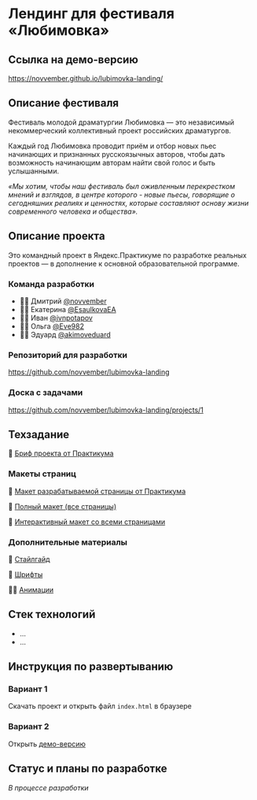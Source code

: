# Лендинг для фестиваля «Любимовка»

## Ссылка на демо-версию
https://novvember.github.io/lubimovka-landing/


## Описание фестиваля

Фестиваль молодой драматургии Любимовка — это независимый некоммерческий коллективный проект российских драматургов.

Каждый год Любимовка проводит приём и отбор новых пьес начинающих и признанных русскоязычных авторов, чтобы дать возможность начинающим авторам  найти свой голос и быть услышанными.

*«Мы хотим, чтобы наш фестиваль был оживленным перекрестком мнений и взглядов, в центре которого - новые пьесы, говорящие о сегодняшних реалиях и ценностях, которые составляют основу жизни современного человека и общества».*


## Описание проекта
Это командный проект в Яндекс.Практикуме по разработке реальных проектов — в дополнение к основной образовательной программе.

### Команда разработки
- 👨‍💻 Дмитрий [@novvember](https://github.com/novvember)
- 👩‍💻 Екатерина [@EsaulkovaEA](https://github.com/EsaulkovaEA)
- 👨‍💻 Иван [@ivnpotapov](https://github.com/ivnpotapov)
- 👩‍💻 Ольга [@Eve982](https://github.com/Eve982)
- 👨‍💻 Эдуард [@akimoveduard](https://github.com/akimoveduard)


### Репозиторий для разработки
https://github.com/novvember/lubimovka-landing

### Доска с задачами
https://github.com/novvember/lubimovka-landing/projects/1


## Техзадание

📃 [Бриф проекта от Практикума](https://www.notion.so/24de3684153749e48eb4d16b11e319eb)

### Макеты страниц

🎴 [Макет разрабатываемой страницы от Практикума](https://www.figma.com/file/DEeW2FE3pJiQ407zqx4C9B/Lubimovka)

🎴 [Полный макет (все страницы)](https://www.figma.com/file/zpyHTGb3aKiAbpJJoIVqQ2/lubimovka?node-id=422%3A4070)

🎴 [Интерактивный макет со всеми страницами](https://www.figma.com/proto/zpyHTGb3aKiAbpJJoIVqQ2/lubimovka)

### Дополнительные материалы

📃 [Стайлгайд](https://www.figma.com/proto/zpyHTGb3aKiAbpJJoIVqQ2/lubimovka?page-id=822%3A11417&node-id=859%3A13873&viewport=11728%2C2764%2C1.1076146364212036&scaling=min-zoom&starting-point-node-id=859%3A13873&hide-ui=1)

🔡 [Шрифты](https://disk.yandex.ru/d/y6n_lGW1ubQIKQ)

🏃‍♀ [Анимации](https://disk.yandex.ru/d/spIhtF312wOO9Q)


## Стек технологий
- ...
- ...


## Инструкция по развертыванию

### Вариант 1
Скачать проект и открыть файл `index.html` в браузере

### Вариант 2
Открыть [демо-версию](https://novvember.github.io/lubimovka-landing/)


## Статус и планы по разработке
*В процессе разработки*
